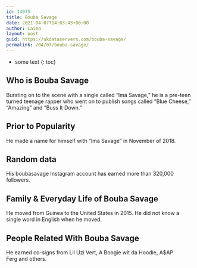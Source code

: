 ```yaml
---
id: 14075
title: Bouba Savage
date: 2021-04-07T14:03:43+00:00
author: Laima
layout: post
guid: https://ukdataservers.com/bouba-savage/
permalink: /04/07/bouba-savage/
---
```


* some text
{: toc}


## Who is Bouba Savage
                  
                  
                  
Bursting on to the scene with a single called &#8220;Ima Savage,&#8221; he is a pre-teen turned teenage rapper who went on to publish songs called &#8220;Blue Cheese,&#8221; &#8220;Amazing&#8221; and &#8220;Buss It Down.&#8221;
                  
              
            
              
            
                
                
                
## Prior to Popularity
                  
                  
                  
He made a name for himself with &#8220;Ima Savage&#8221; in November of 2018.
                  
              
            
              
            
                
                
                
## Random data
                  
                  
                  
His boubasavage Instagram account has earned more than 320,000 followers.
                  
              
            
              
            
                
                
                
## Family & Everyday Life of Bouba Savage
                  
                  
                  
He moved from Guinea to the United States in 2015. He did not know a single word in English when he moved.
                  
              
            
              
            
                
                
                
## People Related With Bouba Savage
                  
                  
                  
He earned co-signs from Lil Uzi Vert, A Boogie wit da Hoodie, A$AP Ferg and others.
                  
              
            
              
            
                
              
            
              
              
            
            
              
            
          
          
          